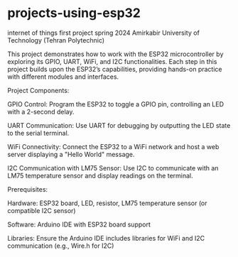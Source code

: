 # projects-using-esp32
internet of things first project spring 2024 Amirkabir University of Technology (Tehran Polytechnic)

This project demonstrates how to work with the ESP32 microcontroller by exploring its GPIO, UART, WiFi, and I2C functionalities. Each step in this project builds upon the ESP32’s capabilities, providing hands-on practice with different modules and interfaces.

Project Components:

GPIO Control: Program the ESP32 to toggle a GPIO pin, controlling an LED with a 2-second delay.

UART Communication: Use UART for debugging by outputting the LED state to the serial terminal.

WiFi Connectivity: Connect the ESP32 to a WiFi network and host a web server displaying a "Hello World" message.

I2C Communication with LM75 Sensor: Use I2C to communicate with an LM75 temperature sensor and display readings on the terminal.

Prerequisites:

Hardware: ESP32 board, LED, resistor, LM75 temperature sensor (or compatible I2C sensor)

Software: Arduino IDE with ESP32 board support

Libraries: Ensure the Arduino IDE includes libraries for WiFi and I2C communication (e.g., Wire.h for I2C)





